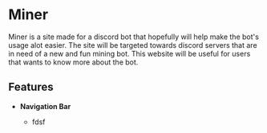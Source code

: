 # Miner

Miner is a site made for a discord bot that hopefully will help make the bot's usage alot easier. The site will be targeted towards discord servers that are in need of a new and fun mining bot. This website will be useful for users that wants to know more about the bot. 



## Features



- **Navigation Bar**

    - fdsf
